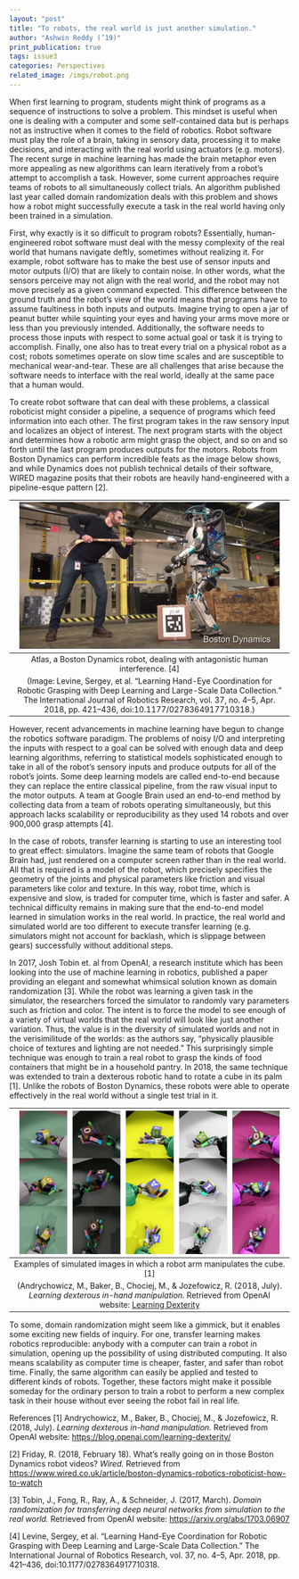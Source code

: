 ```yaml
---
layout: "post"
title: "To robots, the real world is just another simulation."
author: "Ashwin Reddy (’19)"
print_publication: true
tags: issue3
categories: Perspectives
related_image: /imgs/robot.png
---
```


<!--excerpt-->
When first learning to program, students might think of programs as a sequence of instructions to solve a problem. This mindset is useful when one is dealing with a computer and some self-contained data but is perhaps not as instructive when it comes to the field of robotics. Robot software must play the role of a brain, taking in sensory data, processing it to make decisions, and interacting with the real world using actuators (e.g. motors). The recent surge in machine learning has made the brain metaphor even more appealing as new algorithms can learn iteratively from a robot’s attempt to accomplish a task. However, some current approaches require teams of robots to all simultaneously collect trials. An algorithm published last year called domain randomization deals with this problem and shows how a robot might successfully execute a task in the real world having only been trained in a simulation.

First, why exactly is it so difficult to program robots? Essentially, human-engineered robot software must deal with the messy complexity of the real world that humans navigate deftly, sometimes without realizing it. For example, robot software has to make the best use of sensor inputs and motor outputs (I/O) that are likely to contain noise. In other words, what the sensors perceive may not align with the real world, and the robot may not move precisely as a given command expected. This difference between the ground truth and the robot’s view of the world means that programs have to assume faultiness in both inputs and outputs. Imagine trying to open a jar of peanut butter while squinting your eyes and having your arms move more or less than you previously intended. Additionally, the software needs to process those inputs with respect to some actual goal or task it is trying to accomplish. Finally, one also has to treat every trial on a physical robot as a cost; robots sometimes operate on slow time scales and are susceptible to mechanical wear-and-tear. These are all challenges that arise because the software needs to interface with the real world, ideally at the same pace that a human would.

To create robot software that can deal with these problems, a classical roboticist might consider a pipeline, a sequence of programs which feed information into each other. The first program takes in the raw sensory input and localizes an object of interest. The next program starts with the object and determines how a robotic arm might grasp the object, and so on and so forth until the last program produces outputs for the motors. Robots from Boston Dynamics can perform incredible feats as the image below shows, and while Dynamics does not publish technical details of their software, WIRED magazine posits that their robots are heavily hand-engineered with a pipeline-esque pattern [2].

| ![](/imgs/robot.png) | 
|:--:| 
|Atlas, a Boston Dynamics robot, dealing with antagonistic human interference. [4]
(Image: Levine, Sergey, et al. “Learning Hand-Eye Coordination for Robotic Grasping with Deep Learning and Large-Scale Data Collection.” The International Journal of Robotics Research, vol. 37, no. 4–5, Apr. 2018, pp. 421–436, doi:10.1177/0278364917710318.)|

However, recent advancements in machine learning have begun to change the robotics software paradigm. The problems of noisy I/O and interpreting the inputs with respect to a goal can be solved with enough data and deep learning algorithms, referring to statistical models sophisticated enough to take in all of the robot’s sensory inputs and produce outputs for all of the robot’s joints. Some deep learning models are called end-to-end because they can replace the entire classical pipeline, from the raw visual
input to the motor outputs. A team at Google Brain used an end-to-end method by collecting data from a team of robots operating simultaneously, but this approach lacks scalability or reproducibility as they used 14 robots and over 900,000 grasp attempts [4]. 

In the case of robots, transfer learning is starting to use an interesting tool to great effect: simulators. Imagine the same team of robots that Google Brain had, just rendered on a computer screen rather than in the real world. All that is required is a model of the robot, which precisely specifies the geometry of the joints and physical parameters like friction and visual parameters like color and texture. In this way, robot time, which is expensive and slow, is traded for computer time, which is faster and safer. A technical difficulty remains in making sure that the end-to-end model learned in simulation works in the real world. In practice, the real world and simulated world are too different to execute transfer learning (e.g. simulators might not account for backlash, which is slippage between gears) successfully without additional steps. 

In 2017, Josh Tobin et. al from OpenAI, a research institute which has been looking into the use of machine learning in robotics, published a paper providing an elegant and somewhat whimsical solution known as domain randomization [3]. While the robot was learning a given task in the simulator, the researchers forced the simulator to randomly vary parameters such as friction and color. The intent is to force the model to see enough of a variety of virtual worlds that the real world will look like just another variation. Thus, the value is in the diversity of simulated worlds and not in the verisimilitude of the worlds: as the authors say, “physically plausible choice of textures and lighting are not needed.” This surprisingly simple technique was enough to train a real robot to grasp the kinds of food containers that might be in a household pantry. In 2018, the same technique was extended to train a dexterous robotic hand to rotate a cube in its palm [1]. Unlike the robots of Boston Dynamics, these robots were able to operate effectively in the real world without a single test trial in it.

| ![](/imgs/simulated-camera-grid.png) | 
|:--:| 
|Examples of simulated images in which a robot arm manipulates the cube. [1]
(Andrychowicz, M., Baker, B., Chociej, M., & Jozefowicz, R. (2018, July). _Learning dexterous in-hand manipulation._ Retrieved from OpenAI website: [Learning Dexterity](https://blog.openai.com/learning-dexterity/)|

To some, domain randomization might seem like a gimmick, but it enables some exciting new fields of inquiry. For one, transfer learning makes robotics reproducible: anybody with a computer can train a robot in simulation, opening up the possibility of using distributed computing. It also means scalability as computer time is cheaper, faster, and safer than robot time. Finally, the same algorithm can easily be applied and tested to different kinds of robots. Together, these factors might make it possible someday for the ordinary person to train a robot to perform a new complex task in their house without ever seeing the robot fail in real life.


References
[1] Andrychowicz, M., Baker, B., Chociej, M., & Jozefowicz, R. (2018, July). _Learning dexterous in-hand manipulation._ Retrieved from OpenAI website: https://blog.openai.com/learning-dexterity/ 

[2] Friday, R. (2018, February 18). What’s really going on in those Boston Dynamics robot videos? _Wired._ Retrieved from https://www.wired.co.uk/article/boston-dynamics-robotics-roboticist-how-to-watch

[3] Tobin, J., Fong, R., Ray, A., & Schneider, J. (2017, March). _Domain randomization for transferring deep neural networks from simulation to the real world._ Retrieved from OpenAI website: https://arxiv.org/abs/1703.06907

[4] Levine, Sergey, et al. “Learning Hand-Eye Coordination for Robotic Grasping with Deep Learning and Large-Scale Data Collection.” The International Journal of Robotics Research, vol. 37, no. 4–5, Apr. 2018, pp. 421–436, doi:10.1177/0278364917710318.
